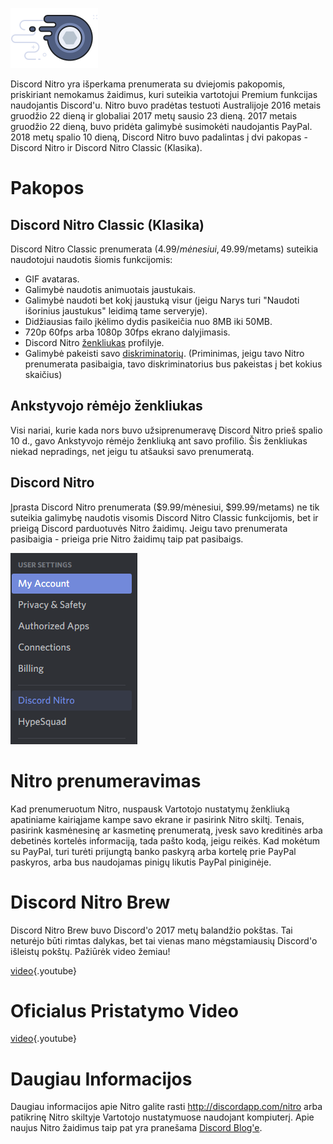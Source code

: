 <!-- TITLE: [LT] Nitro -->
<!-- SUBTITLE: Palaikyk Discord'o kūrimą -->

![Nitrobadge](/uploads/nitro/nitrobadge.png "Nitrobadge")

Discord Nitro yra išperkama prenumerata su dviejomis pakopomis, priskiriant nemokamus žaidimus, kuri suteikia vartotojui Premium funkcijas naudojantis Discord'u. Nitro buvo pradėtas testuoti Australijoje 2016 metais gruodžio 22 dieną ir globaliai 2017 metų sausio 23 dieną. 2017 metais gruodžio 22 dieną, buvo pridėta galimybė susimokėti naudojantis PayPal. 2018 metų spalio 10 dieną, Discord Nitro buvo padalintas į dvi pakopas - Discord Nitro ir Discord Nitro Classic (Klasika).

# Pakopos
## Discord Nitro Classic (Klasika)
Discord Nitro Classic prenumerata (4.99$/mėnesiui, 49.99$/metams) suteikia naudotojui naudotis šiomis funkcijomis:

* GIF avataras.
* Galimybė naudotis animuotais jaustukais.
* Galimybė naudoti bet kokį jaustuką visur (jeigu Narys turi "Naudoti išorinius jaustukus" leidimą tame serveryje).
* Didžiausias failo įkėlimo dydis pasikeičia nuo 8MB iki 50MB.
* 720p 60fps arba 1080p 30fps ekrano dalyjimasis.
* Discord Nitro [ženkliukas](/badges) profilyje.
* Galimybė pakeisti savo [diskriminatorių](/discriminator). (Priminimas, jeigu tavo Nitro prenumerata pasibaigia, tavo diskriminatorius bus pakeistas į bet kokius skaičius)

## Ankstyvojo rėmėjo ženkliukas
Visi nariai, kurie kada nors buvo užsiprenumeravę Discord Nitro prieš spalio 10 d., gavo Ankstyvojo rėmėjo ženkliuką ant savo profilio. Šis ženkliukas niekad nepradings, net jeigu tu atšauksi savo prenumeratą.

## Discord Nitro
Įprasta Discord Nitro prenumerata ($9.99/mėnesiui, $99.99/metams) ne tik suteikia galimybę naudotis visomis Discord Nitro Classic funkcijomis, bet ir prieigą Discord parduotuvės Nitro žaidimų. Jeigu tavo prenumerata pasibaigia - prieiga prie Nitro žaidimų taip pat pasibaigs.

![User Settings/Nitro](/uploads/7138-b-7-1.png "User Settings/Nitro")
# Nitro prenumeravimas
Kad prenumeruotum Nitro, nuspausk Vartotojo nustatymų ženkliuką apatiniame kairiąjame kampe savo ekrane ir pasirink Nitro skiltį. Tenais, pasirink kasmėnesinę ar kasmetinę prenumeratą, įvesk savo kreditinės arba debetinės kortelės informaciją, tada pašto kodą, jeigu reikės. Kad mokėtum su PayPal, turi turėti prijungtą banko paskyrą arba kortelę prie PayPal paskyros, arba bus naudojamas pinigų likutis PayPal piniginėje.
# Discord Nitro Brew
Discord Nitro Brew buvo Discord'o 2017 metų balandžio pokštas. Tai neturėjo būti rimtas dalykas, bet tai vienas mano mėgstamiausių Discord'o išleistų pokštų. Pažiūrėk video žemiau!

[video](https://www.youtube.com/watch?v=9Z4GW6Vd6NI){.youtube}
# Oficialus Pristatymo Video

[video](https://www.youtube.com/watch?v=psIIWROIvtM){.youtube}


# Daugiau Informacijos
Daugiau informacijos apie Nitro galite rasti http://discordapp.com/nitro arba patikrinę Nitro skiltyje Vartotojo nustatymuose naudojant kompiuterį. Apie naujus Nitro žaidimus taip pat yra pranešama [Discord Blog'e](https://blog.discordapp.com/).